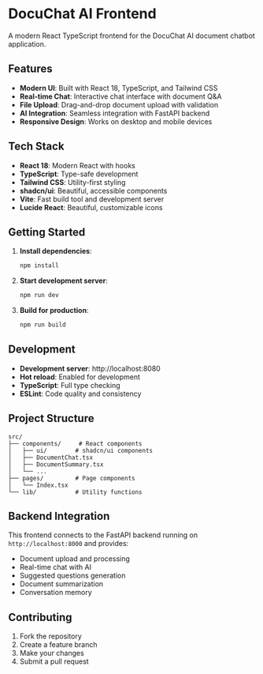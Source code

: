 # DocuChat AI Frontend

A modern React TypeScript frontend for the DocuChat AI document chatbot application.

## Features

- **Modern UI**: Built with React 18, TypeScript, and Tailwind CSS
- **Real-time Chat**: Interactive chat interface with document Q&A
- **File Upload**: Drag-and-drop document upload with validation
- **AI Integration**: Seamless integration with FastAPI backend
- **Responsive Design**: Works on desktop and mobile devices

## Tech Stack

- **React 18**: Modern React with hooks
- **TypeScript**: Type-safe development
- **Tailwind CSS**: Utility-first styling
- **shadcn/ui**: Beautiful, accessible components
- **Vite**: Fast build tool and development server
- **Lucide React**: Beautiful, customizable icons

## Getting Started

1. **Install dependencies**:
   ```bash
   npm install
   ```

2. **Start development server**:
   ```bash
   npm run dev
   ```

3. **Build for production**:
   ```bash
   npm run build
   ```

## Development

- **Development server**: http://localhost:8080
- **Hot reload**: Enabled for development
- **TypeScript**: Full type checking
- **ESLint**: Code quality and consistency

## Project Structure

```
src/
├── components/     # React components
│   ├── ui/        # shadcn/ui components
│   ├── DocumentChat.tsx
│   ├── DocumentSummary.tsx
│   └── ...
├── pages/         # Page components
│   └── Index.tsx
└── lib/           # Utility functions
```

## Backend Integration

This frontend connects to the FastAPI backend running on `http://localhost:8000` and provides:

- Document upload and processing
- Real-time chat with AI
- Suggested questions generation
- Document summarization
- Conversation memory

## Contributing

1. Fork the repository
2. Create a feature branch
3. Make your changes
4. Submit a pull request

